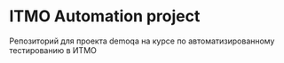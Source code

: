 # ITMO Automation project
Репозиторий для проекта demoqa на курсе по автоматизированному тестированию в ИТМО
